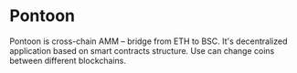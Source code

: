 # Pontoon
Pontoon is cross-chain AMM – bridge from ETH to BSC. It's  decentralized application based on smart contracts structure. Use can change coins between different blockchains.